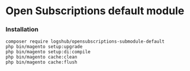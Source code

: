 # Open Subscriptions default module

### Installation

```
composer require logshub/opensubscriptions-submodule-default
php bin/magento setup:upgrade
php bin/magento setup:di:compile
php bin/magento cache:clean
php bin/magento cache:flush
```

